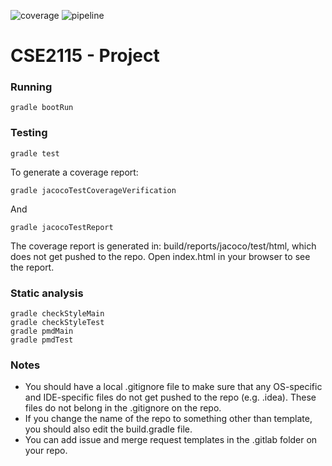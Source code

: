 ![coverage](https://gitlab.ewi.tudelft.nl/cse2115/2020-2010/8-corona-proof-room-scheduling/op29-sem57/badges/master/coverage.svg)
![pipeline](https://gitlab.ewi.tudelft.nl/cse2115/2020-2010/8-corona-proof-room-scheduling/op29-sem57/badges/master/pipeline.svg)


# CSE2115 - Project

### Running
`gradle bootRun`

### Testing
```
gradle test
```

To generate a coverage report:
```
gradle jacocoTestCoverageVerification
```


And
```
gradle jacocoTestReport
```
The coverage report is generated in: build/reports/jacoco/test/html, which does not get pushed to the repo. Open index.html in your browser to see the report.

### Static analysis
```
gradle checkStyleMain
gradle checkStyleTest
gradle pmdMain
gradle pmdTest
```

### Notes
- You should have a local .gitignore file to make sure that any OS-specific and IDE-specific files do not get pushed to the repo (e.g. .idea). These files do not belong in the .gitignore on the repo.
- If you change the name of the repo to something other than template, you should also edit the build.gradle file.
- You can add issue and merge request templates in the .gitlab folder on your repo.

